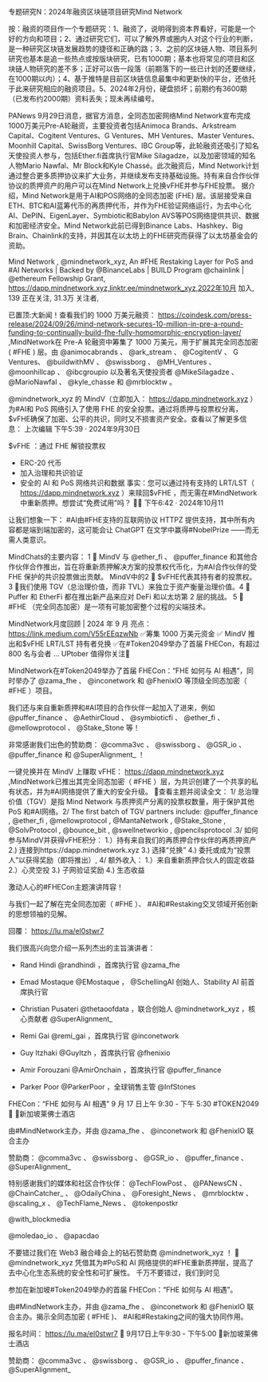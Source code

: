 专题研究N：2024年融资区块链项目研究Mind Network



按：融资的项目作一个专题研究：1、融资了，说明得到资本界看好，可能是一个好的方向和项目；2、通过研究它们，可以了解外界或圈内人对这个行业的判断，是一种研究区块链发展趋势的捷径和正确的路；3、之前的区块链人物、项目系列研究也基本是追一些热点或按版块研究，已有1000期；基本也将常见的项目和区块链人物研究的差不多；正好可以告一段落（前期落下的一些已计划的还要继续，在1000期以内）；4、基于推特是目前区块链信息最集中和更新快的平台，还依托于此来研究相应的融资项目。5、2024年2月份，硬盘损坏；前期约有3600期（已发布约2000期）资料丢失；现未再续编号。

PANews 9月29日消息，据官方消息，全同态加密网络Mind Network宣布完成1000万美元Pre-A轮融资，主要投资者包括Animoca Brands、Arkstream Capital、Cogitent Ventures、G Ventures、MH Ventures、Master Ventures、Moonhill Capital、SwissBorg Ventures、IBC Group等，此轮融资还吸引了知名天使投资人参与，包括Ether.fi首席执行官Mike Silagadze，以及加密领域的知名人物Mario Nawfal、Mr Block和Kyle Chassé。此次融资后，Mind Network计划通过整合更多质押协议来扩大业务，并继续发布支持基础设施。持有来自合作伙伴协议的质押资产的用户可以在Mind Network上兑换vFHE并参与FHE投票。
据介绍，Mind Network是用于AI和POS网络的全同态加密 (FHE) 层。该层接受来自ETH、BTC和AI蓝筹代币的再质押代币，并作为FHE验证网络运行，为去中心化AI、DePIN、EigenLayer、Symbiotic和Babylon AVS等POS网络提供共识、数据和加密经济安全。Mind Network此前已得到Binance Labs、Hashkey、Big Brain、Chainlink的支持，并因其在以太坊上的FHE研究而获得了以太坊基金会的资助。

Mind Network
,
@mindnetwork_xyz,
An #FHE Restaking Layer for PoS and #AI Networks | Backed by 
@BinanceLabs
 | BUILD Program 
@chainlink
 | 
@ethereum
 Fellowship Grant,
https://dapp.mindnetwork.xyz,linktr.ee/mindnetwork_xyz,2022年10月 加入,
139 正在关注,
31.3万 关注者,


已置顶:大新闻！查看我们的 1000 万美元融资： https://coindesk.com/press-release/2024/09/26/mind-network-secures-10-million-in-pre-a-round-funding-to-continually-build-fhe-fully-homomorphic-encryption-layer/  
,MindNetwork在 Pre-A 轮融资中筹集了 1000 万美元，用于扩展其完全同态加密 ( #FHE ) 层。由
@animocabrands
 、 
@ark_stream
 、 
@CogitentV
 、 G Ventures、 
@buildwithMV
 、 
@swissborg
 、 
@MH_Ventures
 、 
@moonhillcap
 、 
@ibcgroupio
以及著名天使投资者
@MikeSilagadze
 、 
@MarioNawfal
 、 
@kyle_chasse
和
@mrblocktw
 。

@mindnetwork_xyz
的 MindV（立即加入： https://dapp.mindnetwork.xyz ）为#AI和 PoS 网络引入了使用 FHE 的安全投票。通过将质押与投票权分离， $vFHE确保了加密、公平的共识，同时又不损害资产安全。查看以了解更多信息：
上次编辑
下午5:39 · 2024年9月30日

$vFHE ：通过 FHE 解锁投票权
- ERC-20 代币
- 加入治理和共识验证
- 安全的 AI 和 PoS 网络共识和数据
事实：您可以通过持有支持的 LRT/LST（ https://dapp.mindnetwork.xyz ）来赎回$vFHE ，而无需在#MindNetwork中重新质押。想尝试“免费试用”吗？ 👀👀
下午6:42 · 2024年10月11

让我们想象一下： #AI由#FHE支持的互联网协议 HTTPZ 提供支持，其中所有内容都是端到端加密的，这可能会让 ChatGPT 在文学中赢得#NobelPrize ——而无需人类意识。 

MindChats的主要内容：
1 ⃣ MindV 与
@ether_fi
 、 
@puffer_finance
和其他合作伙伴合作推出，旨在将重新质押解决方案的投票权代币化，为#AI合作伙伴的受 FHE 保护的共识投票做出贡献。
MindV中的2 ⃣ $vFHE代表其持有者的投票权。
3 ⃣我们使用 TGV（总治理价值，而非 TVL）来独立于资产衡量治理价值。4 ⃣ Puffer 和 EtherFi 都在推出新产品来应对 DeFi 和以太坊第 2 层的挑战。
5 ⃣ #FHE （完全同态加密）是一项有可能加密整个过程的尖端技术。

MindNetwork月度回顾 | 2024 年 9 月
亮点： https://link.medium.com/V55rEEqzwNb
✅筹集 1000 万美元资金
✅ MindV 推出和$vFHE LRT/LST 持有者兑换
✅在#Token2049举办了首届 FHECon，有超过 800 名与会者
...
UPtober 值得你关注🚀

MindNetwork在#Token2049举办了首届 FHECon：“FHE 如何与 AI 相遇”，同时举办了
@zama_fhe
 、 
@inconetwork
和
@FhenixIO
等顶级全同态加密（ #FHE ）项目。

我们还与来自重新质押和#AI项目的合作伙伴一起加入了进来，例如
@puffer_finance
 、 
@AethirCloud
 、 
@symbioticfi
 、 
@ether_fi
 、 
@mellowprotocol
 、 
@Stake_Stone
等！

非常感谢我们出色的赞助商： 
@comma3vc
 、 
@swissborg
 、 
@GSR_io
 、 
@puffer_finance
和
@SuperAlignment_
 ！

一键兑换并在 MindV 上赚取 vFHE： https://dapp.mindnetwork.xyz  ,MindNetwork已推出其完全同态加密（ #FHE ）层，为共识创建了一个共享的私有状态，并为#AI网络提供了重大的安全升级。
🧵查看主题并阅读全文：
1/ 总治理价值（TGV）是指 Mind Network 与质押资产分离的投票权数量，用于保护其他 PoS 和#AI网络。2/ The first batch of TGV partners include: 
@puffer_finance
, 
@ether_fi
, 
@mellowprotocol
, 
@MantaNetwork
, 
@Stake_Stone
, 
@SolvProtocol
, 
@bounce_bit
, 
@swellnetworkio
, 
@pencilsprotocol
.3/ 如何参与MindV并获得vFHE积分：
1.）持有来自我们的再质押合作伙伴的再质押资产
2.) 连接到https://dapp.mindnetwork.xyz
3.) 选择“兑换”
4.) 委托或成为“投票人”以获得奖励（即将推出）,
4/ 额外收入：
1.）来自重新质押合伙人的固定收益
2.）心灵空投
3.) 子网验证奖励
4.) 生态收益

激动人心的#FHECon主题演讲阵容！

与我们一起了解在完全同态加密（ #FHE ）、 #AI和#Restaking交叉领域开拓创新的思想领袖的见解。

回覆： https://lu.ma/el0stwr7

我们很高兴向您介绍一系列杰出的主旨演讲者：

- Rand Hindi 
@randhindi
 ，首席执行官
@zama_fhe

- Emad Mostaque 
@EMostaque
 ， 
@SchellingAI
创始人、Stability AI 前首席执行官
- Christian Pusateri 
@thetaoofdata
 ，联合创始人
@mindnetwork_xyz
 ，核心贡献者
@SuperAlignment_

- Remi Gai 
@remi_gai
 ，首席执行官
@inconetwork

- Guy Itzhaki 
@GuyItzh
 ，首席执行官
@fhenixio

- Amir Forouzani 
@AmirOnchain
 ，首席执行官
@puffer_finance

- Parker Poor 
@ParkerPoor
 ，全球销售主管
@InfStones


FHECon：“FHE 如何与 AI 相遇” 9 月 17 日上午 9:30 - 下午 5:30 #TOKEN2049
📆
📍新加坡莱佛士酒店

由#MindNetwork主办，并由
@zama_fhe
 、 
@inconetwork
和
@FhenixIO
联合主办

赞助商： 
@comma3vc
 、 
@swissborg
 、 
@GSR_io
 、 
@puffer_finance
 、 
@SuperAlignment_


特别感谢我们的媒体和社区合作伙伴：
@TechFlowPost
 、 
@PANewsCN
 、 
@ChainCatcher_
 、 
@OdailyChina
 、 
@Foresight_News
 、 
@mrblocktw
 、 
@scaling_x
 、 
@TechFlame_News
 、 
@tokenpostkr
 
@with_blockmedia
 
@moledao_io
 、 
@apacdao

不要错过我们在 Web3 融合峰会上的钻石赞助商
@mindnetwork_xyz
 ！ 🚀
@mindnetwork_xyz
凭借其为#PoS和 AI 网络提供的#FHE重新质押层，提高了去中心化生态系统的安全性和可扩展性。
千万不要错过，我们到时见

参加在新加坡#Token2049举办的首届 FHECon：“FHE 如何与 AI 相遇”。

由#MindNetwork主办，并由
@zama_fhe
 、 
@inconetwork
和
@FhenixIO
联合主办。揭示全同态加密 ( #FHE )、 #AI和#Restaking之间的强大协同作用。

报名时间： https://lu.ma/el0stwr7
📆 9月17日上午9:30 - 下午5:00
📍新加坡莱佛士酒店

赞助商： 
@comma3vc
 、 
@swissborg
 、 
@GSR_io
 、 
@puffer_finance
 、 
@SuperAlignment_
